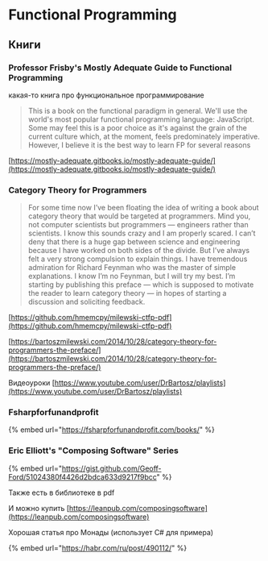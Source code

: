 # Functional Programming

## Книги

### Professor Frisby's Mostly Adequate Guide to Functional Programming 

какая-то книга про функциональное программирование

> This is a book on the functional paradigm in general. We'll use the world's most popular functional programming language: JavaScript. Some may feel this is a poor choice as it's against the grain of the current culture which, at the moment, feels predominately imperative. However, I believe it is the best way to learn FP for several reasons

[https://mostly-adequate.gitbooks.io/mostly-adequate-guide/](https://mostly-adequate.gitbooks.io/mostly-adequate-guide/)

### Category Theory for Programmers

> For some time now I’ve been floating the idea of writing a book about category theory that would be targeted at programmers. Mind you, not computer scientists but programmers — engineers rather than scientists. I know this sounds crazy and I am properly scared. I can’t deny that there is a huge gap between science and engineering because I have worked on both sides of the divide. But I’ve always felt a very strong compulsion to explain things. I have tremendous admiration for Richard Feynman who was the master of simple explanations. I know I’m no Feynman, but I will try my best. I’m starting by publishing this preface — which is supposed to motivate the reader to learn category theory — in hopes of starting a discussion and soliciting feedback.

[https://github.com/hmemcpy/milewski-ctfp-pdf](https://github.com/hmemcpy/milewski-ctfp-pdf)

[https://bartoszmilewski.com/2014/10/28/category-theory-for-programmers-the-preface/](https://bartoszmilewski.com/2014/10/28/category-theory-for-programmers-the-preface/)

Видеоуроки [https://www.youtube.com/user/DrBartosz/playlists](https://www.youtube.com/user/DrBartosz/playlists)

### Fsharpforfunandprofit

{% embed url="https://fsharpforfunandprofit.com/books/" %}

### Eric Elliott's "Composing Software" Series

{% embed url="https://gist.github.com/Geoff-Ford/51024380f4426d2bdca633d9217f9bcc" %}

Также есть в библиотеке в pdf

И можно купить [https://leanpub.com/composingsoftware](https://leanpub.com/composingsoftware)

Хорошая статья про Монады \(использует C\# для примера\)

{% embed url="https://habr.com/ru/post/490112/" %}





